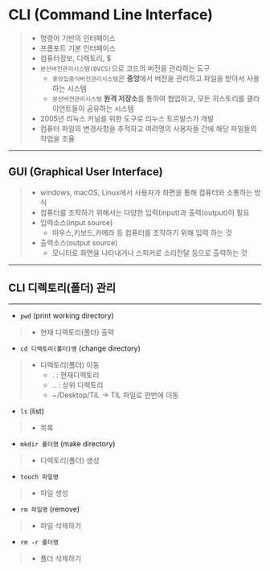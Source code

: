 # **CLI (Command Line Interface)**
>- 명령어 기반의 인터페이스
>- 프롬포트 기본 인터페이스
>- 컴퓨터정보, 디렉토리, $
>- `분산버전관리시스템(DVCS)`으로 코드의 버전을 관리하는 도구
>   - `중앙집중식버전관리시스템`은 **중앙**에서 버전을 관리하고 파일을 받아서 사용하는 시스템
>   - `분산버전관리시스템` **원격 저장소**를 통하여 협업하고, 모든 히스토리를 클라이언트들이 공유하는 시스템
>- 2005년 리눅스 커널을 위한 도구로 리누스 토르발스가 개발
>- 컴퓨터 파일의 변경사항을 추적하고 여려명의 사용자들 간에 해당 파일들의 작업을 조율
---
## **GUI (Graphical User Interface)**
>- windows, macOS, Linux에서 사용자가 화면을 통해 컴퓨터와 소통하는 방식
>- 컴퓨터를 조작하기 위해서는 다양한 입력(input)과 출력(output)이 필요
>- 입력소스(input source)
>   - 마우스,키보드,카메라 등 컴퓨터를 조작하기 위해 입력 하는 것
>- 출력소스(output source)
>   - 모니터로 화면을 나타내거나 스피커로 소리전달 등으로 출력하는 것
---
## **CLI 디렉토리(폴더) 관리**
---
- `pwd` (print working directory)
>    - 현재 디렉토리(폴더) 출력
- `cd 디렉토리(폴더)명` (change directory)
>    - 디렉토리(폴더) 이동
>        - . : 현재디렉토리
>        - .. : 상위 디렉토리
>        - ~/Desktop/TIL -> TIL 파일로 한번에 이동
- `ls` (list) 
>    - 목록
- `mkdir 폴더명` (make directory)
>    - 디렉토리(폴더) 생성
- `touch 파일명`
>    - 파일 생성
- `rm 파일명` (remove)
>    - 파일 삭제하기
- `rm -r 폴더명`
>    - 폴더 삭제하기

